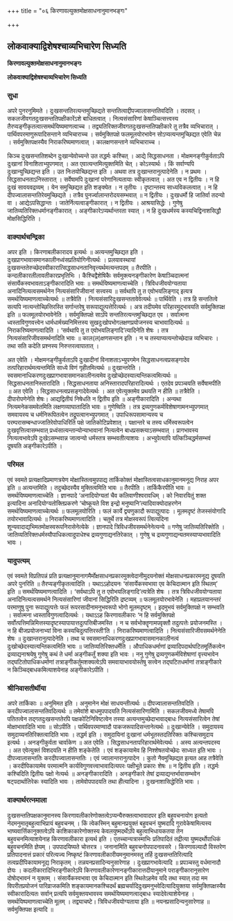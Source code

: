 +++
title = "०६ किरणावल्युक्तमोक्षसाधनानुमानभङ्गः"

+++


## लोकवाक्याद्विशेषश्चाव्यभिचारेण सिध्यति

**किरणावल्युक्तमोक्षसाधनानुमानभङ्गः**

**लोकवाक्याद्विशेषश्चाव्यभिचारेण सिध्यति**

### **सुधा**

अपरे पुनरनुमिमते । दुःखसन्ततिरत्यन्तमुच्छिद्यते सन्ततित्वाद्दीपज्वालासन्ततिवदिति । तदसत् । सकलजीवगतदुःखसन्ततिपक्षीकारेंऽशे बाधितत्वात् । नित्यसंसारिणां केषाञ्चित्सत्त्वस्य तैरप्यङ्गीकृतत्वात्समर्थयिष्यमाणत्वाच्च । तद्व्यतिरिक्तजीवगतदुःखसन्ततिपक्षीकारे तु तत्रैव व्यभिचारात् । पार्थिवपरमाणुरूपादिसन्ताने व्यभिचाराच्च । सर्वमुक्तिपक्षे फलमूलयोरभावेन सोऽप्यत्यन्तमुच्छिद्यत एवेति चेन्न । सर्वमुक्तिपक्षस्यैव निराकरिष्यमाणत्वात् । कालक्षणसन्ताने व्यभिचाराच्च ।

किञ्च दुःखसन्ततिशब्देन दुःखान्येवोच्यन्ते उत तद्धर्मः कश्चित् । आद्ये सिद्धसाधनता । मोक्षमनङ्गीकुर्वताऽपि दुःखानां विनाशिताभ्युपगमात् । अत एवात्यन्तमित्युक्तमिति चेत् । कोऽस्यार्थः । किं सर्वाण्यपि दुःखान्युच्छिद्यन्त इति । उत निःतयोच्छिद्यन्त इति । अथवा तत्र दुःखान्तरानुत्पादेनेति । न प्रथमः । सिद्धसाधनताऽनिस्तारात् । सर्वेषामपि दुःखानां परेणानित्यतायाः स्वीकृतत्वात् । अत एव न द्वितीयः । न हि दुःखं सावयवद्रव्यम् । येन समुच्छिद्यत इति शङ्क्येत । न तृतीयः । दृष्टान्तस्य साध्यविकलत्वात् । न हि दीपज्वालासन्ततिरेवमुच्छिद्यते । तत्रैव पुनर्ज्वालान्तरोदयसम्भवात् ॥ न द्वितीयः । दुःखधर्मो हि जातिर्वा तदन्यो वा । आद्येऽपसिद्धान्तः । जातेर्नित्यत्वाङ्गीकारात् । न द्वितीयः । आश्रयासिद्धेः । गुणेषु जातिव्यतिरिक्तधर्मानङ्गीकारात् । अङ्गीकारेऽप्यर्थान्तरता स्यात् । न हि दुःखधर्मस्य कस्यचिद्विनाशसिद्धौ मोक्षसिद्धिरिति ।

### **वाक्यार्थचन्द्रिका**

अपर इति । किरणाबलीकारादय इत्यर्थः ॥ अत्यन्तमुच्छिद्यत इति । दुःखप्रागभावासमानकालीनध्वंसप्रतियोगिनीत्यर्थः । प्रलयावस्थायां दुःखसन्ततेरुच्छेदस्वीकारात्सिद्धसाधनतानिवृत्त्यर्थमत्यन्तपदम् ॥ तैरपीति । कन्दलीकारलीलावतीकारप्रभृतिभिः । कैश्चिद्वैशेषिकैः सर्वमुक्त्यनङ्गीकारेण केषाञ्चिदात्मनां संसार्येकस्वभावताऽङ्गीकारादिति भावः ॥ समर्थयिष्यमाणत्वाच्चेति । त्रिविधजीवयोग्यताया अनादिनित्यत्वसमर्थनेन नित्यसंसारिजीवानां सत्त्वस्य ॥ सर्वथापि तु त एवोभयलिङ्गाद् इत्यत्र समर्थयिष्यमाणत्वाच्चेत्यर्थः ॥ तत्रैवेति । नित्यसंसारिदुःखसन्ततावेवेत्यर्थः ॥ पार्थिवेति । तत्र हि सन्ततित्वे सत्यपि नात्यन्तोच्छित्तिरस्ति सर्गान्तरेषु सरूपाद्युत्पत्तेरित्यर्थः । अत्र तदीयमेव परिहारमुद्भावयति सर्वमुक्तिपक्ष इति ॥ फलमूलयोरभावेनेति । सर्वमुक्तिपक्षे साऽपि सन्ततिरत्यन्तमुच्छिद्यत एव । सर्वात्मना ध्वस्ताविगुणवत्त्वेन धार्मधार्मख्यनिमित्तस्य सुखदुःखोपभोगलक्षणप्रयोजनस्य चाभावादित्यर्थः ॥ निराकरिष्यमाणत्वादिति । ‘सर्वथापि तु त एवोभयलिङ्गादि’त्यादिनेति शेषः । तत्र नित्यसंसारिजीवसमर्थनादिति भावः ॥ काल(ल)क्षणसन्तान इति । न च तस्याप्यत्यन्तोच्छेदान्न व्यभिचारः । तथा सति कदेति प्रश्नस्य निरुत्तरत्वापातात् ।

अत एवेति । मोक्षमनङ्गीकुर्वताऽपि दुःखादीनां विनाशताऽभ्युपगमेन सिद्धसाधनत्वप्रसङ्गादेव तत्परिहारार्थमत्यन्तमिति साध्ये विणं गृहीतमित्यर्थः ॥ दुःखान्तरेति । स्वसमानाधिकरणदुःखप्रागभावासमानकालीनत्वमेव दुःखोच्छेदस्यात्यन्तिकत्वमित्यर्थः ॥ सिद्धसाधनतानिस्तारादिति । सिद्धसाधनताया अनिस्तारादपरिहारादित्यर्थः । एतदेव प्रपञ्चयति सर्वेषामपीति ॥ अत एवेति । सिद्धसाधनत्वप्रसङ्गादेवेत्यर्थः । अत एवेत्युक्तमेव प्रथयति न हीति ॥ तत्रैवेति । दीपारोपणेनेति शेषः। आद्यद्वितीयं निषेधति न द्वितीय इति ॥ अङ्गीकारादिति । अन्यथा नित्यमनेकसमवेतमिति लक्षणव्याघातादिति भावः ॥ गुणेष्विति । तत्र द्रव्यगुणकर्मविशेषाणामनभ्युपगमात् समवायस्य च धर्मनिरूपितत्वेन तद्रूपत्वानभ्युपगमात् । उपाधिरूपसामान्यस्य च परम्परासम्बन्धाज्जातिरेवोपाधिरिति पक्षे जातिकोटिप्रवेशात् । पक्षान्तरे च तस्य धर्मिस्वरूपत्वेन दुःखवृत्तित्वासम्भवात् प्रध्वंसात्यन्तान्योन्याभावानां नित्यत्वेन बाधप्रसक्त्याऽसम्भवात् । प्रागभावस्य नित्यत्वभावेऽपि दुःखेऽसम्भवान्न जात्वन्यो धर्मस्तत्र सम्भवतीत्याशयः । अभ्युपेत्यापि यत्किञ्चिद्धर्मसम्भवं दूषयति अङ्गीकारेऽपीति ।

### **परिमल** 

एवं स्वमते प्रत्यक्षादिप्रमाणत्रयेण मोक्षास्तित्वमुपपाद्य तार्किकोक्तं मोक्षास्तित्वसाधकानुमानमनूद्य निराह अपर इति ॥ अत्यन्तमिति । तदुच्छेदस्यैव मुक्तित्वमिति भावः ॥ तैरपीति । तार्किकैरपीति भावः ॥ समर्थयिष्यमाणत्वाच्चेति । ज्ञानपादे ‘अनादियोग्यतां चैव कलिवाणीश्वरावधिम् । को निवारयितुं शक्त इत्यादिना अनादियोग्यतोक्तिप्रकरणे ‘चोष्कूयते विश इन्द्रो मनुष्यानि’त्यादिवाक्योदाहरणेन समर्थयिष्यमाणत्वाच्चेत्यर्थः ॥ फलमूलयोरिति । फलं कार्ये द्व्यणुकादौ रूपाद्युत्पादः । मूलमदृष्टं तेजस्संयोगादि तयोरभावादित्यर्थः ॥ निराकरिष्यमाणत्वादिति । चतुर्थे तत्र मोक्षस्वरूपं त्वित्यदिना शून्यवादाद्यभिमतमोक्षस्वरूपनिरासेनेत्येके । ज्ञानपादे त्रिविधजीवसमर्थनेनेत्यन्ये ॥ गणेषु जातिव्यतिरिक्तेति । जातिव्यतिरिक्तधर्मस्यौपाधिकत्वादुपाधेश्च द्रव्यगुणाद्यनतिरेकात् । गुणेषु च द्रव्यगुणाद्यन्यतमस्याप्यभावादिति भावः ।

### **यादुपत्यम्**

एवं स्वमते विप्रतिपन्नं प्रति प्रत्यक्षानुमानागमैर्मोक्षसाधनप्रकारमुक्त्वेदानीमुदयनोक्तं मोक्षसाधनप्रकारमनूद्य दूषयति अपरे पुनरिति ॥ तैरप्यङ्गीकृतत्वादिति । यथाऽऽहोदयनः ‘संसार्येकस्वभावा एव केचिदात्मान इति स्थितम्’ इति ॥
समर्थयिष्यमाणत्वादिति । ‘सर्वथाऽपि तु त एवोभयलिङ्गादि’त्यत्रेति शेषः । तत्र त्रिविधजीवयोग्यताया अनादिनित्यत्वसमर्थने नित्यसंसारिणां जीवानां सिद्धिरिति द्रष्टव्यम् ॥ फलमूलयोरभावेनेति । महाप्रलयानन्तरं परमाणुषु पुना रूपाद्युत्पत्तेः फलं रूपरसादीनामनुभवरूपो भोगो मूलमदृष्टम् । इदमुभयं सर्वमुक्तिपक्षे न सम्भवति । सर्वात्मना ध्वस्ताविगुणत्वादित्यर्थः । यथाऽऽह किरणावलीकारः ‘न हि सर्वमुक्तिपक्षे सर्वोत्पत्तिमन्निमित्तस्यादृष्टस्यापायात्तदुत्पत्तिबीजमस्ति । न च सर्वभोक्तॄणामपवृक्तौ तदुत्पत्तेः प्रयोजनमस्ति । न हि बीजप्रयोजनाभ्यां विना कस्यचिदुत्पत्तिरस्ती’ति । निराकरिष्यमाणत्वादिति । नित्यसंसारिजीवसमर्थनेनेति शेषः ॥ दुःखान्तरानुत्पादेनेति । तथा च स्वसमानाधिकरणदुःखप्रागभावासमानकालीनत्वं दुःखोच्छेदस्यात्यन्तिकत्वमिति भावः ॥ जातिव्यतिरिक्तधर्मेति । औपाधिकधर्माणां द्रव्यादिपदार्थघटितमूर्तिकत्वेन द्रव्याद्यनाश्रयेषु गुणेषु कथं ते धर्मा अङ्गीकर्तुं शक्या इति भावः । ननु गुणेषु द्रव्यगुणकर्मविशेषाणां वृत्त्यभावेन तद्घटितोपाधिकधर्माणां तत्राङ्गीकर्तुमशक्यत्वेऽपि समवायाभावयोस्तेषु सत्त्वेन तद्घटितधर्माणां तत्राङ्गीकारे न किञ्चिद्बाधकमित्याशयेनाह अङ्गीकारेऽपीति ।

### **श्रीनिवासतीर्थीया**

अपरे तार्किकाः ॥ अनुमिमत इति । अनुमानेन मोक्षं साधयन्तीत्यर्थः ॥ दीपज्वालासन्ततिवदिति । करदीपज्वालासन्ततिवदित्यर्थः ॥ तमेवांशे बाधमुपपादयति नित्यसंसारिणामिति । सकलजीवमध्ये तेषामपि पतितत्वेन तद्गतदुःखसन्ततेरपि पक्षकोटिनिविष्टत्वेन तस्या अत्यन्तमुच्छेदाभावाद्बाधः नित्यसंसारित्वेन तेषां मोक्षाभावादिति भावः ॥ सोऽपीति । पार्थिवपरमाण्वादौ पाकजरूपादिसन्तानेत्यर्थः ॥ दुःखान्येवेति । समुदायस्य समुदाय्यनतिरिक्तत्वादिति भावः । तद्धर्म इति । समुदायिनां दुःखानां धर्मभूतस्तदतिरिक्तः कश्चित्समुदाय इत्यर्थः । अनङ्गीकुर्वता चार्वाकेण ॥ अत एवेति । सिद्धसाधनतापरिहारार्थमेवेत्यर्थः । अस्य अत्यन्तपदस्य । अत एवेत्युक्तं विशदयति न हीति शङ्केतेति । एवं शङ्कायामेव हि निश्शेषतयोच्छेदः साध्यत इति भावः । दीपज्वालासन्ततिः करदीपज्वालासन्ततिः । एवं ज्वालान्तरानुत्पादेन । कुतो नैवमुच्छिद्यत इत्यत आह तत्रैवेति । करदीपिकायामेव परमात्मनि कार्यविगुणवत्त्वाभावादित्यपरः पक्षीभूते प्रकारः शेषः ॥ न द्वितीय इति । तद्धर्मः कश्चिदिति द्वितीयः पक्षो नेत्यर्थः ॥ अनङ्गीकारादिति । अनङ्गीकारे तेषां द्रव्याद्यन्तर्भावासम्भवेन षट्पदार्थातिरेकः स्यादिति भावः । तामेवोपपादयति तथा हीत्यादिना । दुःखनाशासिद्धेरिति भावः ।

### **वाक्यार्थरत्नमाला**

दुःखसन्ततिपक्षकानुमानस्य किरणावलीकारेणोक्तत्वेऽप्यन्यैरुक्तत्वाभावादपर इति बहुवचनायोग इत्यतो नेदमनुमातृबहुत्वाभिप्रायं बहुवचनम् । किं त्वेकस्मिन् बहुमानप्रयुक्तं बहुवचनं युष्मदादि गुरावेकेषामित्यस्य भाष्यवार्त्तिकानुक्तत्वेऽपि काशिकाकारेणोक्तस्य केवलयुष्मदर्थेऽपि बहुत्वाभिधायकतया तेन बहुवचनमित्याशयेनाह किरणावलीकारा इत्यर्थ इति । एतच्चान्यत्रास्माभिः प्रतिपादितं तद्रीत्या युष्मदर्थोपाधिकं बहुवचनमिति ज्ञेयम् । उपपादयिष्यते चोत्तरत्र । जनानामिति बहुवचनोपपादनावसरे । किरणावल्यादौ विस्तरेण प्रतिपादनात्तं प्रकारं परित्यज्य निष्कृष्टं किरणावलीकारीयमनुमानमस्तु तर्हि दुःखसन्ततिरित्यादि तत्वप्रदीपिकायामनूद्य निराकृतम् । तन्नयनप्रसादिन्यनुसारेणाह । दुःखप्रागभावेत्यादि ॥ प्रपञ्चस्तु वर्धमानादौ ज्ञेयः । कदलीकारादिभिरङ्गीकारेऽपि किरणावलीकारेणानङ्गीकारात्तदीयानुमाने पराङ्गीकारानुसारेण दोषोद्भावनं न युक्तम् । संसार्येकस्वभावा एव केचिदात्मान इति स्थितेऽहमेव यदि तथा स्यात् तदा मम विपरीतप्रयोजनं पारिव्राजकमिति शङ्कायमानकश्चिदर्थं ब्रह्मचर्यादिदुःखमनुभवेदित्यादियुक्तया सर्वमुक्तिपक्षस्यैव स्वीकारादित्यतः सर्वान् प्रत्यपि सर्वमुक्तयभावस्य समर्थयिष्यमाणत्वाद्बाधः स्यादेवेत्याशेयेनाह । समर्थयिष्पमाणत्वाच्चेति मूलम् । तद्व्याचष्टे। त्रिविधजीवयोग्यताया इति ॥ नयनप्रसादिन्यनुसारेणाह ॥ सर्वमुक्तिपक्ष इत्यादि ॥

